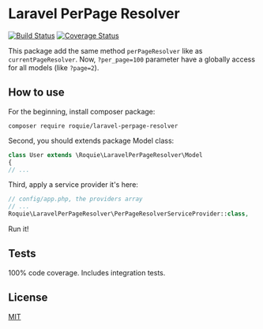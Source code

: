 Laravel PerPage Resolver
========================

[![Build Status](https://travis-ci.org/roquie/laravel-perpage-resolver.svg?branch=master)](https://travis-ci.org/roquie/laravel-perpage-resolver)
[![Coverage Status](https://coveralls.io/repos/github/roquie/laravel-perpage-resolver/badge.svg?branch=master)](https://coveralls.io/github/roquie/laravel-perpage-resolver?branch=master)

This package add the same method `perPageResolver` like as `currentPageResolver`. Now,
`?per_page=100` parameter have a globally access for all models (like `?page=2`). 

## How to use

For the beginning, install composer package: 
```
composer require roquie/laravel-perpage-resolver
```

Second, you should extends package Model class:

```php
class User extends \Roquie\LaravelPerPageResolver\Model
{
// ...
```

Third, apply a service provider it's here:

```php
// config/app.php, the providers array
// ...
Roquie\LaravelPerPageResolver\PerPageResolverServiceProvider::class,
```

Run it!

## Tests

100% code coverage. Includes integration tests.

## License
 
[MIT](./LICENSE)
